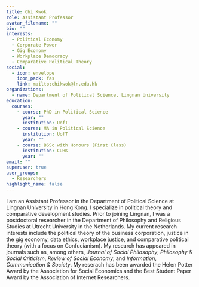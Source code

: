 ```yaml
---
title: Chi Kwok
role: Assistant Professor
avatar_filename: ""
bio: ""
interests:
  - Political Economy
  - Corporate Power
  - Gig Economy
  - Workplace Democracy
  - Comparative Political Theory
social:
  - icon: envelope
    icon_pack: fas
    link: mailto:chikwok@ln.edu.hk
organizations:
  - name: Department of Political Science, Lingnan University
education:
  courses:
    - course: PhD in Political Science
      year: ""
      institution: UofT
    - course: MA in Political Science
      institution: UofT
      year: ""
    - course: BSSc with Honours (First Class)
      institution: CUHK
      year: ""
email: ""
superuser: true
user_groups:
  - Researchers
highlight_name: false
---
```

I am an Assistant Professor in the Department of Political Science at Lingnan University in Hong Kong. I specialize in political theory and comparative development studies. Prior to joining Lingnan, I was a postdoctoral researcher in the Department of Philosophy and Religious Studies at Utrecht University in the Netherlands. My current research interests include the political theory of the business corporation, justice in the gig economy, data ethics, workplace justice, and comparative political theory (with a focus on Confucianism). My research has appeared in journals such as, among others, *Journal of Social Philosophy*, *Philosophy & Social Criticism*, *Review of Social Economy*, and *Information, Communication & Society*. My reserach has been awarded the Helen Potter Award by the Association for Social Economics and the Best Student Paper Award by the Association of Internet Researchers.
